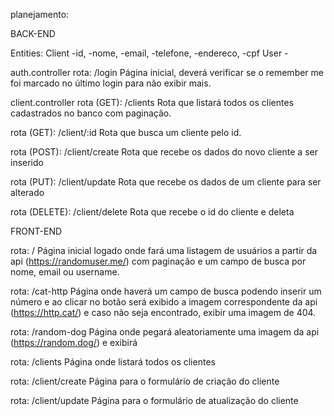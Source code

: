planejamento:

BACK-END

Entities:
    Client
        -id,
        -nome,
        -email,
        -telefone,
        -endereco,
        -cpf
    User
        -

auth.controller
rota: /login
Página inicial, deverá verificar se o remember me foi marcado no último login para não exibir mais.

client.controller
rota (GET): /clients
Rota que listará todos os clientes cadastrados no banco com paginação.

rota (GET): /client/:id
Rota que busca um cliente pelo id.

rota (POST): /client/create
Rota que recebe os dados do novo cliente a ser inserido

rota (PUT): /client/update
Rota que recebe os dados de um cliente para ser alterado

rota (DELETE): /client/delete
Rota que recebe o id do cliente e deleta

FRONT-END

rota: /
Página inicial logado onde fará uma listagem de usuários a partir da api (https://randomuser.me/) com
paginação e um campo de busca por nome, email ou username.

rota: /cat-http
Página onde haverá um campo de busca podendo inserir um número e ao clicar no botão
será exibido a imagem correspondente da api (https://http.cat/) e caso não seja encontrado,
exibir uma imagem de 404.

rota: /random-dog
Página onde pegará aleatoriamente uma imagem da api (https://random.dog/) e exibirá

rota: /clients
Página onde listará todos os clientes

rota: /client/create
Página para o formulário de criação do cliente

rota: /client/update
Página para o formulário de atualização do cliente
